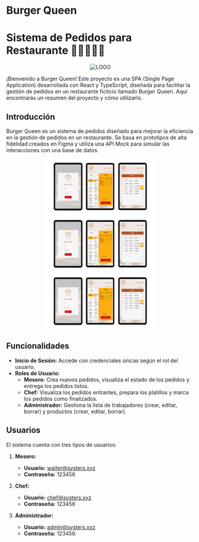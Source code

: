 # Burger Queen
# Sistema de Pedidos para Restaurante 🍔👩‍🍳👨‍💼

<p align="center">
<img src="./src/assets/burger-queen-logo.png" alt="LOGO" width="200" height="250">
</p>

¡Bienvenido a Burger Queen! Este proyecto es una SPA (Single Page Application) desarrollada con React y TypeScript, diseñada para facilitar la gestión de pedidos en un restaurante ficticio llamado Burger Queen. Aquí encontrarás un resumen del proyecto y cómo utilizarlo.

## Introducción

Burger Queen es un sistema de pedidos diseñado para mejorar la eficiencia en la gestión de pedidos en un restaurante. Se basa en prototipos de alta fidelidad creados en Figma y utiliza una API Mock para simular las interacciones con una base de datos.

<p align="center">
<img src="./src/assets/prot1.png" alt="LOGO" width="300" height="150">
  <img src="./src/assets/prot1.png" alt="LOGO" width="300" height="150">
  <img src="./src/assets/prot1.png" alt="LOGO" width="300" height="150">
</p>


## Funcionalidades

- **Inicio de Sesión:** Accede con credenciales únicas según el rol del usuario.
- **Roles de Usuario:**
  - **Mesero:** Crea nuevos pedidos, visualiza el estado de los pedidos y entrega los pedidos listos.
  - **Chef:** Visualiza los pedidos entrantes, prepara los platillos y marca los pedidos como finalizados.
  - **Administrador:** Gestiona la lista de trabajadores (crear, editar, borrar) y productos (crear, editar, borrar).

## Usuarios

El sistema cuenta con tres tipos de usuarios:

1. **Mesero:**
   - **Usuario:** waiter@systers.xyz
   - **Contraseña:** 123456

2. **Chef:**
   - **Usuario:** chef@systers.xyz
   - **Contraseña:** 123456

3. **Administrador:**
   - **Usuario:** admin@systers.xyz
   - **Contraseña:** 123456

